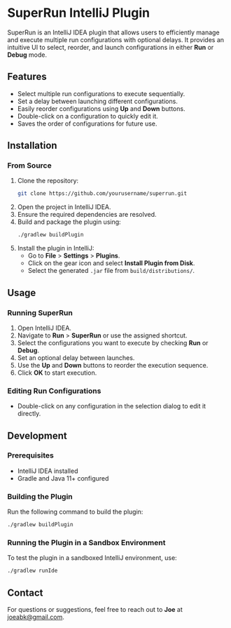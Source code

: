 # SuperRun IntelliJ Plugin

SuperRun is an IntelliJ IDEA plugin that allows users to efficiently manage and execute multiple run configurations with optional delays. It provides an intuitive UI to select, reorder, and launch configurations in either **Run** or **Debug** mode.

## Features
- Select multiple run configurations to execute sequentially.
- Set a delay between launching different configurations.
- Easily reorder configurations using **Up** and **Down** buttons.
- Double-click on a configuration to quickly edit it.
- Saves the order of configurations for future use.

## Installation
### From Source
1. Clone the repository:
   ```sh
   git clone https://github.com/yourusername/superrun.git
   ```
2. Open the project in IntelliJ IDEA.
3. Ensure the required dependencies are resolved.
4. Build and package the plugin using:
   ```sh
   ./gradlew buildPlugin
   ```
5. Install the plugin in IntelliJ:
    - Go to **File** > **Settings** > **Plugins**.
    - Click on the gear icon and select **Install Plugin from Disk**.
    - Select the generated `.jar` file from `build/distributions/`.

## Usage
### Running SuperRun
1. Open IntelliJ IDEA.
2. Navigate to **Run** > **SuperRun** or use the assigned shortcut.
3. Select the configurations you want to execute by checking **Run** or **Debug**.
4. Set an optional delay between launches.
5. Use the **Up** and **Down** buttons to reorder the execution sequence.
6. Click **OK** to start execution.

### Editing Run Configurations
- Double-click on any configuration in the selection dialog to edit it directly.

## Development
### Prerequisites
- IntelliJ IDEA installed
- Gradle and Java 11+ configured

### Building the Plugin
Run the following command to build the plugin:
```sh
./gradlew buildPlugin
```

### Running the Plugin in a Sandbox Environment
To test the plugin in a sandboxed IntelliJ environment, use:
```sh
./gradlew runIde
```

## Contact
For questions or suggestions, feel free to reach out to **Joe** at [joeabk@gmail.com](mailto:your-email@example.com).

